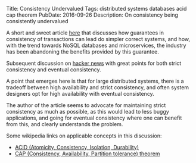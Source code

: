 Title: Consistency Undervalued
Tags: distributed systems
      databases
      acid
      cap theorem
PubDate: 2016-09-26
Description: On consistency being consistently undervalued

A short and sweet article [here](http://kevinmahoney.co.uk/articles/consistency-consistently-undervalued/) that discusses how guarantees in consistency of transactions
 can lead do simpler correct systems, and how, with the trend towards NoSQL databases and
 microservices, the industry has been abandoning the benefits provided by this guarantee.

Subsequent discussion on [hacker news](https://news.ycombinator.com/item?id=12519537)
with great points for both strict consistency and eventual consistency.

A point that emerges here is that for large distributed systems, there is a tradeoff
between high availability and strict consistency, and often system designers 
opt for high availability with eventual consistency.

The author of the article seems to advocate for maintaining strict consistency 
as much as possible, as this would lead to less buggy applications, and going for
eventual consistency where one can benefit from this, and clearly understands the
problem.

Some wikipedia links on applicable concepts in this discussion:

- [ACID (Atomicity, Consistency, Isolation, Durability)](https://en.wikipedia.org/wiki/ACID)
- [CAP (Consistency, Availability, Partition tolerance) theorem](https://en.wikipedia.org/wiki/CAP_theorem)
